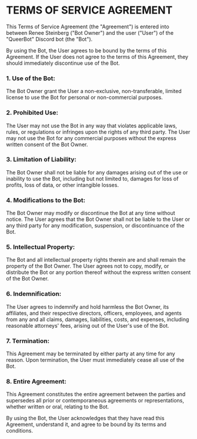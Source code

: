 # TERMS OF SERVICE AGREEMENT

This Terms of Service Agreement (the "Agreement") is entered into between Renee Steinberg ("Bot Owner") and the user ("User") of the "QueerBot" Discord bot (the "Bot").

By using the Bot, the User agrees to be bound by the terms of this Agreement. If the User does not agree to the terms of this Agreement, they should immediately discontinue use of the Bot.


### 1. Use of the Bot: 
The Bot Owner grant the User a non-exclusive, non-transferable, limited license to use the Bot for personal or non-commercial purposes.

### 2. Prohibited Use: 
The User may not use the Bot in any way that violates applicable laws, rules, or regulations or infringes upon the rights of any third party. The User may not use the Bot for any commercial purposes without the express written consent of the Bot Owner.

### 3. Limitation of Liability: 
The Bot Owner shall not be liable for any damages arising out of the use or inability to use the Bot, including but not limited to, damages for loss of profits, loss of data, or other intangible losses.

### 4. Modifications to the Bot:
The Bot Owner may modify or discontinue the Bot at any time without notice. The User agrees that the Bot Owner shall not be liable to the User or any third party for any modification, suspension, or discontinuance of the Bot.

### 5. Intellectual Property: 
The Bot and all intellectual property rights therein are and shall remain the property of the Bot Owner. The User agrees not to copy, modify, or distribute the Bot or any portion thereof without the express written consent of the Bot Owner.

### 6. Indemnification: 
The User agrees to indemnify and hold harmless the Bot Owner, its affiliates, and their respective directors, officers, employees, and agents from any and all claims, damages, liabilities, costs, and expenses, including reasonable attorneys' fees, arising out of the User's use of the Bot.

### 7. Termination: 
This Agreement may be terminated by either party at any time for any reason. Upon termination, the User must immediately cease all use of the Bot.

### 8. Entire Agreement: 
This Agreement constitutes the entire agreement between the parties and supersedes all prior or contemporaneous agreements or representations, whether written or oral, relating to the Bot.


By using the Bot, the User acknowledges that they have read this Agreement, understand it, and agree to be bound by its terms and conditions.